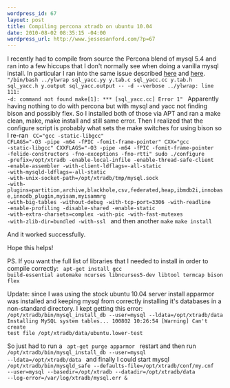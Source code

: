 ```yaml
--- 
wordpress_id: 67
layout: post
title: Compiling percona xtradb on ubuntu 10.04
date: 2010-08-02 08:35:15 -04:00
wordpress_url: http://www.jessesanford.com/?p=67
---
```

I recently had to compile from source the Percona blend of mysql 5.4 and ran into a few hiccups that I don't normally see when doing a vanilla mysql install. In particular I ran into the same issue described <a href="http://phaq.phunsites.net/category/faq/operating-systems/freebsd/">here</a> and <a href="http://ronaldbradford.com/blog/problems-compiling-mysql-54-2009-06-11/">here</a>.
<code>
"/bin/bash ../ylwrap sql_yacc.yy y.tab.c sql_yacc.cc y.tab.h sql_yacc.h y.output sql_yacc.output --   -d --verbose
../ylwrap: line 111: -d: command not found
make[1]: *** [sql_yacc.cc] Error 1"
</code>
 Apparently having nothing to do with percona but with mysql and yacc not finding bison and possibly flex. So I installed both of those via APT and ran a make clean, make, make install and still same error. Then I realized that the configure script is probably what sets the make switches for using bison so I re-ran 
<code>
CC="gcc -static-libgcc" CFLAGS="-O3 -pipe -m64 -fPIC -fomit-frame-pointer" CXX="gcc -static-libgcc" CXXFLAGS="-O3 -pipe -m64 -fPIC -fomit-frame-pointer -felide-constructors -fno-exceptions -fno-rtti" sudo ./configure -prefix=/opt/xtradb -enable-local-infile -enable-thread-safe-client -enable-assembler -with-client-ldflags=-all-static -with-mysqld-ldflags=-all-static -with-unix-socket-path=/opt/xtradb/tmp/mysql.sock -with-plugins=partition,archive,blackhole,csv,federated,heap,ibmdb2i,innobase,innodb_plugin,myisam,myisammrg -with-big-tables -without-debug -with-tcp-port=3306 -with-readline -enable-profiling -disable-shared -enable-static -with-extra-charsets=complex -with-pic -with-fast-mutexes -with-zlib-dir=bundled -with-ssl
</code>
and then another
<code>make</code>
<code>make install</code>

And it worked successfully.

Hope this helps!

PS. If you want the full list of libraries that I needed to install in order to compile correctly:
<code>
apt-get install gcc build-essential automake ncurses libncurses5-dev libtool termcap bison flex
</code>

Update: since I was using the stock ubuntu 10.04 server install apparmor was installed and keeping mysql from correctly installing it's databases in a non-standard directory. I kept getting this error:
<code>
/opt/xtradb/bin/mysql_install_db --user=mysql --ldata=/opt/xtradb/data
Installing MySQL system tables...
100802 10:26:54 [Warning] Can't create test file /opt/xtradb/data/ubuntu.lower-test
</code>

So just had to run a 
<code>
apt-get purge apparmor
</code>
restart and then run
<code>
/opt/xtradb/bin/mysql_install_db --user=mysql --ldata=/opt/xtradb/data
</code>
and finally I could start mysql
<code>
/opt/xtradb/bin/mysqld_safe --defaults-file=/opt/xtradb/conf/my.cnf --user=mysql --basedir=/opt/xtradb --datadir=/opt/xtradb/data --log-error=/var/log/xtradb/mysql.err &
</code>


